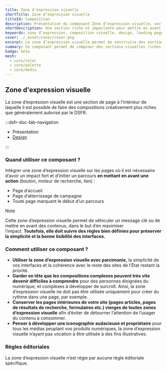 ```yaml
---
title: Zone d'expression visuelle
shortTitle: Zone d’expression visuelle
titleId: Composition
description: Présentation du composant Zone d’expression visuelle, section de page permettant des compositions créatives pour maximiser l’impact d’un message ou d’une action sur certaines pages clés.
shortDescription: Une section riche et impactante pour mettre en avant un message ou une action.
keywords: zone d’expression, composition visuelle, design, landing page, page d’accueil, campagne, impact, interface, DSFR, accessibilité
cover: ./_asset/cover/cover.png
excerpt: La zone d’expression visuelle permet de construire des sections fortes et distinctives pour mettre en avant un message ou une action dans des pages stratégiques.
summary: Ce composant permet de composer des sections visuelles riches pour les pages d’accueil, de campagne ou de démarrage d’un parcours. Il autorise des mises en page plus expressives que le reste du DSFR tout en respectant des règles strictes de lisibilité et de cohérence. La zone d’expression visuelle combine textes, images et arrière-plans personnalisables pour générer de l’impact sans nuire à l’accessibilité ni à la simplicité des interfaces de l’État.
badge: beta
mesh:
  - core/color
  - core/palette
  - core/media
---
```


## Zone d'expression visuelle

La zone d’expression visuelle est une section de page à l’intérieur de laquelle il est possible de faire des compositions créativement plus riches que généralement autorisé par le DSFR.

:::dsfr-doc-tab-navigation

- Présentation
- [Design](./design/index.md)

:::

### Quand utiliser ce composant ?

Intégrer une zone d’expression visuelle sur les pages où il est nécessaire d’avoir un impact fort et d’initier un parcours **en mettant en avant une action** (bouton, moteur de recherche, lien) :

- Page d’accueil
- Page d’atterrissage de campagne
- Toute page marquant le début d’un parcours

> [!NOTE]
> Cette zone d’expression visuelle permet de véhiculer un message clé ou de mettre en avant des contenus, dans le but d’en maximiser l’impact. **Toutefois, elle doit suivre des règles bien définies pour préserver la simplicité et la bonne lisibilité des interfaces.**

### Comment utiliser ce composant ?

- **Utiliser la zone d’expression visuelle avec parcimonie,** la simplicité de vos interfaces et la cohérence avec le reste des sites de l’État restant la priorité.
- **Garder en tête que les compositions complexes peuvent très vite devenir difficiles à comprendre** pour des personnes éloignées du numérique, et complexes à développer de surcroît. Ainsi, la zone d’expression visuelle ne doit pas être utilisée uniquement pour créer du rythme dans une page, par exemple.
- **Conserver les pages intérieures de votre site (pages articles, pages de résultats de recherche, formulaires etc.) vierges de toutes zones d’expression visuelle** afin d’éviter de détourner l’attention de l’usager du contenu à consommer.
- **Penser à développer une iconographie audacieuse et propriétaire** pour tous les médias peuplant vos produits numériques, la zone d’expression visuelle n’ayant pas vocation à être utilisée à des fins illustratives.

### Règles éditoriales

La zone d’expression visuelle n’est régie par aucune règle éditoriale spécifique.